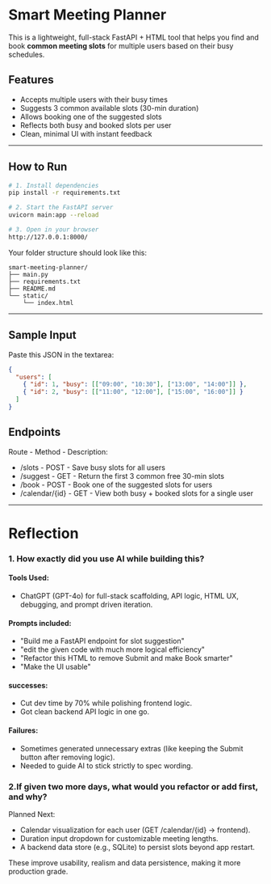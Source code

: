 
# Smart Meeting Planner

This is a lightweight, full-stack FastAPI + HTML tool that helps you find and book **common meeting slots** for multiple users based on their busy schedules.

##  Features

-  Accepts multiple users with their busy times
-  Suggests 3 common available slots (30-min duration)
-  Allows booking one of the suggested slots
-  Reflects both busy and booked slots per user
-  Clean, minimal UI with instant feedback

---
##  How to Run

```bash
# 1. Install dependencies
pip install -r requirements.txt

# 2. Start the FastAPI server
uvicorn main:app --reload

# 3. Open in your browser
http://127.0.0.1:8000/
```

Your folder structure should look like this:

```
smart-meeting-planner/
├── main.py
├── requirements.txt
├── README.md
└── static/
    └── index.html
```
---

## Sample Input

Paste this JSON in the textarea:

```json
{
  "users": [
    { "id": 1, "busy": [["09:00", "10:30"], ["13:00", "14:00"]] },
    { "id": 2, "busy": [["11:00", "12:00"], ["15:00", "16:00"]] }
  ]
}

```
## Endpoints

Route -	Method - Description: 
- /slots - POST  -	Save busy slots for all users
- /suggest	- GET -	Return the first 3 common free 30-min slots
- /book	- POST -	Book one of the suggested slots for users
- /calendar/{id} - GET -	View both busy + booked slots for a single user

---
# Reflection
### 1. How exactly did you use AI while building this?
#### Tools Used:
- ChatGPT (GPT-4o) for full-stack scaffolding, API logic, HTML UX, debugging, and prompt driven iteration.
#### Prompts included:
- "Build me a FastAPI endpoint for slot suggestion"
- "edit the given code with much more logical efficiency"
- "Refactor this HTML to remove Submit and make Book smarter"
- "Make the UI  usable"
#### successes:
- Cut dev time by 70% while polishing frontend logic.
- Got clean backend API logic in one go.
#### Failures:
- Sometimes generated unnecessary extras (like keeping the Submit button after removing logic).
- Needed to guide AI to stick strictly to spec wording.

### 2.If given two more days, what would you refactor or add first, and why?
Planned Next:
- Calendar visualization for each user (GET /calendar/{id} → frontend).
- Duration input dropdown for customizable meeting lengths.
- A backend data store (e.g., SQLite) to persist slots beyond app restart.

These improve usability, realism and data persistence, making it more production grade.

